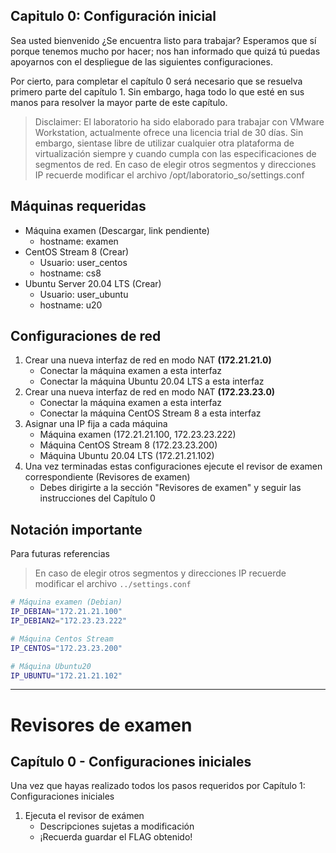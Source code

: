 ## Capitulo 0: Configuración inicial
Sea usted bienvenido ¿Se encuentra listo para trabajar? 
Esperamos que sí porque tenemos mucho por hacer; nos han informado que quizá tú puedas apoyarnos con el despliegue de las siguientes configuraciones.

Por cierto, para completar el capítulo 0 será necesario que se resuelva primero parte del capítulo 1. Sin embargo, haga todo lo que esté en sus manos para resolver la mayor parte de este capítulo.

> Disclaimer: El laboratorio ha sido elaborado para trabajar con VMware Workstation, actualmente ofrece una licencia trial de 30 días. Sin embargo, sientase libre de utilizar cualquier otra plataforma de virtualización siempre y cuando cumpla con las especificaciones de segmentos de red. En caso de elegir otros segmentos y direcciones IP recuerde modificar el archivo /opt/laboratorio_so/settings.conf

## Máquinas requeridas
+ Máquina examen (Descargar, link pendiente)
	+ hostname: examen
+ CentOS Stream 8 (Crear)
	+ Usuario: user_centos
	+ hostname: cs8
+ Ubuntu Server 20.04 LTS (Crear)
	+ Usuario: user_ubuntu
	+ hostname: u20

## Configuraciones de red
1. Crear una nueva interfaz de red en modo NAT **(172.21.21.0)**
	+ Conectar la máquina examen a esta interfaz
	+ Conectar la máquina Ubuntu 20.04 LTS a esta interfaz 
1. Crear una nueva interfaz de red en modo NAT **(172.23.23.0)**
	+ Conectar la máquina examen a esta interfaz
	+ Conectar la máquina CentOS Stream 8 a esta interfaz
1. Asignar una IP fija a cada máquina 
	+ Máquina examen (172.21.21.100, 172.23.23.222)
	+ Máquina CentOS Stream 8 (172.23.23.200) 
	+ Máquina Ubuntu 20.04 LTS (172.21.21.102)
1. Una vez terminadas estas configuraciones ejecute el revisor de examen correspondiente (Revisores de examen)
	+ Debes dirigirte a la sección "Revisores de examen" y seguir las instrucciones del Capítulo 0


## Notación importante
Para futuras referencias 
> En caso de elegir otros segmentos y direcciones IP recuerde modificar el archivo `../settings.conf`

~~~bash
# Máquina examen (Debian)
IP_DEBIAN="172.21.21.100"
IP_DEBIAN2="172.23.23.222"

# Máquina Centos Stream
IP_CENTOS="172.23.23.200"

# Máquina Ubuntu20
IP_UBUNTU="172.21.21.102"
~~~

----------------------------------------------------------------------------------------
# Revisores de examen

## Capítulo 0 - Configuraciones iniciales
Una vez que hayas realizado todos los pasos requeridos por Capítulo 1: Configuraciones iniciales
1. Ejecuta el revisor de exámen
	- Descripciones sujetas a modificación
	- ¡Recuerda guardar el FLAG obtenido!